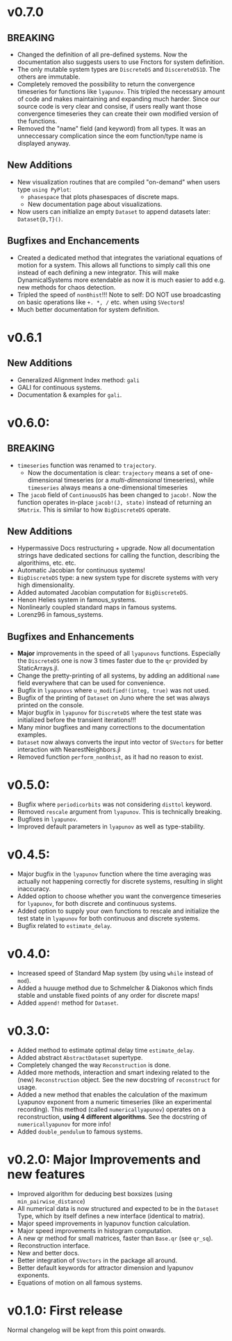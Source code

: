 # v0.7.0
## BREAKING
* Changed the definition of all pre-defined systems. Now the documentation
  also suggests users to use Fnctors for system definition.
* The only mutable system types are `DiscreteDS` and `DiscereteDS1D`. The others
  are immutable.
* Completely removed the possibility to return the convergence timeseries for
  functions like `lyapunov`. This tripled the necessary amount of code and
  makes maintaining and expanding much harder. Since our source code is very
  clear and consise, if users really want those convergence timeseries they can
  create their own modified version of the functions.
* Removed the "name" field (and keyword) from all types. It was an unneccessary
  complication since the eom function/type name is displayed anyway.


## New Additions
* New visualization routines that are compiled "on-demand" when users type `using PyPlot`:
    * `phasespace` that plots phasespaces of discrete maps.
    * New documentation page about visualizations.
* Now users can initialize an empty `Dataset` to append datasets later: `Dataset{D,T}()`.

## Bugfixes and Enchancements
* Created a dedicated method that integrates the variational equations
  of motion for a system. This allows all functions to simply call
  this one instead of each defining a new integrator. This will make DynamicalSystems
  more extendable as now it is much easier to add e.g. new methods for
  chaos detection.
* Tripled the speed of `non0hist`!!! Note to self: DO NOT use broadcasting on basic operations like `+. *, /` etc. when using `SVector`s!
* Much better documentation for system definition.

# v0.6.1
## New Additions
* Generalized Alignment Index method: `gali`
* GALI for continuous systems.
* Documentation & examples for `gali`.

# v0.6.0:
## BREAKING
* `timeseries` function was renamed to `trajectory`.
    * Now the documentation is clear: `trajectory` means a set of one-dimensional
      timeseries (or a *multi-dimensional* timeseries), while `timeseries`
      always means a one-dimensional timeseries
* The `jacob` field of `ContinuousDS` has been changed to `jacob!`. Now the function
  operates in-place `jacob!(J, state)` instead of returning an `SMatrix`. This
  is similar to how `BigDiscreteDS` operate.

## New Additions
* Hypermassive Docs restructuring + upgrade. Now all documentation strings have dedicated
  sections for calling the function, describing the algorithims, etc. etc.
* Automatic Jacobian for continuous systems!
* `BigDiscreteDS` type: a new system type for discrete systems with very high dimensionality.
* Added automated Jacobian computation for `BigDiscreteDS`.
* Henon Helies system in famous_systems.
* Nonlinearly coupled standard maps in famous systems.
* Lorenz96 in famous_systems.


## Bugfixes and Enhancements
* **Major** improvements in the speed of all `lyapunovs` functions. Especially the `DiscreteDS` one is now 3 times faster due to the `qr` provided by StaticArrays.jl.
* Change the pretty-printing of all systems, by adding an additional
  `name` field everywhere that can be used for convenience.
* Bugfix in `lyapunovs` where `u_modified!(integ, true)` was not used.
* Bugfix of the printing of `Dataset` on Juno where the set was always printed
  on the console.
* Major bugfix in `lyapunov` for `DiscreteDS` where the test state was initialized
  before the transient iterations!!!
* Many minor bugfixes and many corrections to the documentation examples.
* `Dataset` now always converts the input into vector of `SVectors` for better
  interaction with NearestNeighbors.jl
* Removed function `perform_non0hist`, as it had no reason to exist.


# v0.5.0:
* Bugfix where `periodicorbits` was not considering `disttol` keyword.
* Removed `rescale` argument from `lyapunov`. This is technically breaking.
* Bugfixes in `lyapunov`.
* Improved default parameters in `lyapunov` as well as type-stability.

# v0.4.5:
* Major bugfix in the `lyapunov` function where the time averaging was actually
  not happening correctly for discrete systems, resulting in slight inaccuracy.
* Added option to choose whether you want the convergence timeseries for `lyapunov`,
  for both discrete and continuous systems.
* Added option to supply your own functions to rescale and initialize the test
  state in `lyapunov` for both continuous and discrete systems.
* Bugfix related to `estimate_delay`.

# v0.4.0:
* Increased speed of Standard Map system (by using `while` instead of `mod`).
* Added a huuuge method due to Schmelcher & Diakonos which finds stable and
  unstable fixed points of any order for discrete maps!
* Added `append!` method for `Dataset`.

# v0.3.0:
* Added method to estimate optimal delay time `estimate_delay`.
* Added abstract `AbstractDataset` supertype.
* Completely changed the way `Reconstruction` is done.
* Added more methods, interaction and smart indexing related to the (new)
  `Reconstruction` object. See the new docstring of `reconstruct` for usage.
* Added a new method that enables the calculation of the maximum Lyapunov
  exponent from a numeric timeseries (like an experimental recording).
  This method (called `numericallyapunov`) operates on a reconstruction, **using
  4 different algorithms**. See the docstring of `numericallyapunov` for
  more info!
* Added `double_pendulum` to famous systems.

# v0.2.0: Major Improvements and new features
+ Improved algorithm for deducing best boxsizes (using `min_pairwise_distance`)
+ All numerical data is now structured and expected to be in the `Dataset` Type,
  which by itself defines a new interface (identical to matrix).
+ Major speed improvements in lyapunov function calculation.
+ Major speed improvements in histogram computation.
+ A new qr method for small matrices, faster than `Base.qr` (see `qr_sq`).
+ Reconstruction interface.
+ New and better docs.
+ Better integration of `SVectors` in the package all around.
+ Better default keywords for attractor dimension and lyapunov exponents.
+ Equations of motion on all famous systems.

# v0.1.0: First release
Normal changelog will be kept from this point onwards.
